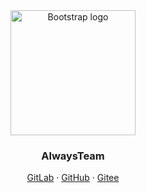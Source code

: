 <div align="center">
  <a href="https://team.zhangsifan.com">
    <img src="https://s2.loli.net/2025/08/29/1VypZXtYa3zireJ.jpg" alt="Bootstrap logo" width="200" >
  </a>

  <h3 align="center">AlwaysTeam</h3>
</div>

<div align="center">
  <a href="https://gitlab.com/AlwaysTeam">GitLab</a>
  ·
  <a href="https://github.com/AlwaysTeam">GitHub</a>
    ·
  <a href="https://gitee.com/AlwaysTeam">Gitee</a>
</div>